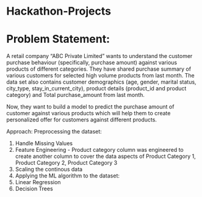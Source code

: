 # Hackathon-Projects

# Problem Statement:
A retail company “ABC Private Limited” wants to understand the customer purchase behaviour (specifically, purchase amount) against various products of different categories. They have shared purchase summary of various customers for selected high volume products from last month.
The data set also contains customer demographics (age, gender, marital status, city_type, stay_in_current_city), product details (product_id and product category) and Total purchase_amount from last month.

Now, they want to build a model to predict the purchase amount of customer against various products which will help them to create personalized offer for customers against different products.

Approach:
Preprocessing the dataset:
1) Handle Missing Values
2) Feature Engineering - Product category column was engineered to create another column to cover the data aspects of Product Category 1, Product Category 2, Product Category 3
3) Scaling the continous data
4) Applying the ML algorithm to the dataset:
  1) Linear Regression
  2) Decision Trees

